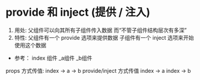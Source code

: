 # provide 和 inject (提供 / 注入)

1. 用处:
    父组件可以向其所有子组件传入数据
    而“不管子组件结构层次有多深”
2. 特性:
    父组件有一个 provide 选项来提供数据
    子组件有一个 inject 选项来开始使用这个数据

* 参考：
  index 组件
    \_a组件
      \_b组件

props 方式传值: index -> a -> b
provide/inject 方式传值
  index -> a
  index -> b